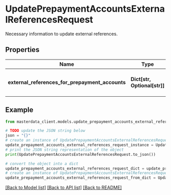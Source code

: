 # UpdatePrepaymentAccountsExternalReferencesRequest

Necessary information to update external references.

## Properties

Name | Type | Description | Notes
------------ | ------------- | ------------- | -------------
**external_references_for_prepayment_accounts** | **Dict[str, Optional[str]]** | Collection of new external references, where a key is the ID of ZFH.DataTransfer.MasterData.DTO.v1.Responses.PrepaymentAccounts.PrepaymentAccountDTO and a value is the new value of ZFH.DataTransfer.MasterData.DTO.v1.Responses.PrepaymentAccounts.PrepaymentAccountDTO.ExternalReference. | [optional] 

## Example

```python
from masterdata_client.models.update_prepayment_accounts_external_references_request import UpdatePrepaymentAccountsExternalReferencesRequest

# TODO update the JSON string below
json = "{}"
# create an instance of UpdatePrepaymentAccountsExternalReferencesRequest from a JSON string
update_prepayment_accounts_external_references_request_instance = UpdatePrepaymentAccountsExternalReferencesRequest.from_json(json)
# print the JSON string representation of the object
print(UpdatePrepaymentAccountsExternalReferencesRequest.to_json())

# convert the object into a dict
update_prepayment_accounts_external_references_request_dict = update_prepayment_accounts_external_references_request_instance.to_dict()
# create an instance of UpdatePrepaymentAccountsExternalReferencesRequest from a dict
update_prepayment_accounts_external_references_request_from_dict = UpdatePrepaymentAccountsExternalReferencesRequest.from_dict(update_prepayment_accounts_external_references_request_dict)
```
[[Back to Model list]](../README.md#documentation-for-models) [[Back to API list]](../README.md#documentation-for-api-endpoints) [[Back to README]](../README.md)


